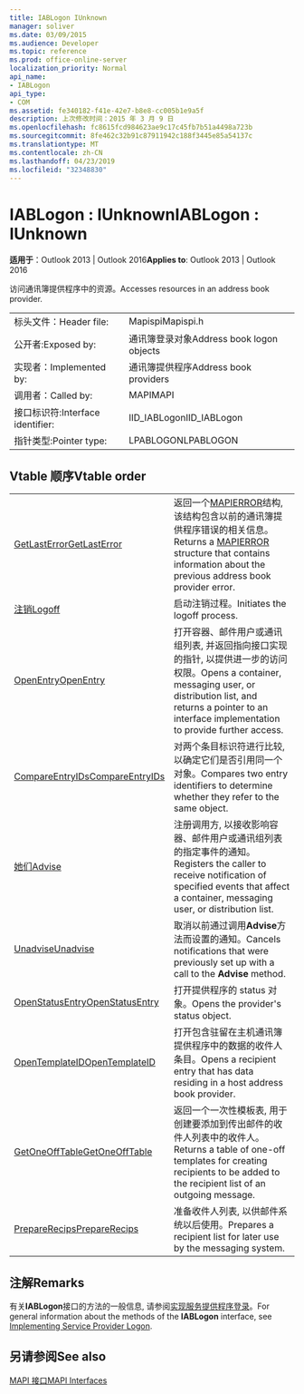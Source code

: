 ```yaml
---
title: IABLogon IUnknown
manager: soliver
ms.date: 03/09/2015
ms.audience: Developer
ms.topic: reference
ms.prod: office-online-server
localization_priority: Normal
api_name:
- IABLogon
api_type:
- COM
ms.assetid: fe340182-f41e-42e7-b8e8-cc005b1e9a5f
description: 上次修改时间：2015 年 3 月 9 日
ms.openlocfilehash: fc8615fcd984623ae9c17c45fb7b51a4498a723b
ms.sourcegitcommit: 8fe462c32b91c87911942c188f3445e85a54137c
ms.translationtype: MT
ms.contentlocale: zh-CN
ms.lasthandoff: 04/23/2019
ms.locfileid: "32348830"
---
```

# <a name="iablogon--iunknown"></a><span data-ttu-id="2f067-103">IABLogon : IUnknown</span><span class="sxs-lookup"><span data-stu-id="2f067-103">IABLogon : IUnknown</span></span>

  
  
<span data-ttu-id="2f067-104">**适用于**：Outlook 2013 | Outlook 2016</span><span class="sxs-lookup"><span data-stu-id="2f067-104">**Applies to**: Outlook 2013 | Outlook 2016</span></span> 
  
<span data-ttu-id="2f067-105">访问通讯簿提供程序中的资源。</span><span class="sxs-lookup"><span data-stu-id="2f067-105">Accesses resources in an address book provider.</span></span>
  
|||
|:-----|:-----|
|<span data-ttu-id="2f067-106">标头文件：</span><span class="sxs-lookup"><span data-stu-id="2f067-106">Header file:</span></span>  <br/> |<span data-ttu-id="2f067-107">Mapispi</span><span class="sxs-lookup"><span data-stu-id="2f067-107">Mapispi.h</span></span>  <br/> |
|<span data-ttu-id="2f067-108">公开者:</span><span class="sxs-lookup"><span data-stu-id="2f067-108">Exposed by:</span></span>  <br/> |<span data-ttu-id="2f067-109">通讯簿登录对象</span><span class="sxs-lookup"><span data-stu-id="2f067-109">Address book logon objects</span></span>  <br/> |
|<span data-ttu-id="2f067-110">实现者：</span><span class="sxs-lookup"><span data-stu-id="2f067-110">Implemented by:</span></span>  <br/> |<span data-ttu-id="2f067-111">通讯簿提供程序</span><span class="sxs-lookup"><span data-stu-id="2f067-111">Address book providers</span></span>  <br/> |
|<span data-ttu-id="2f067-112">调用者：</span><span class="sxs-lookup"><span data-stu-id="2f067-112">Called by:</span></span>  <br/> |<span data-ttu-id="2f067-113">MAPI</span><span class="sxs-lookup"><span data-stu-id="2f067-113">MAPI</span></span>  <br/> |
|<span data-ttu-id="2f067-114">接口标识符:</span><span class="sxs-lookup"><span data-stu-id="2f067-114">Interface identifier:</span></span>  <br/> |<span data-ttu-id="2f067-115">IID_IABLogon</span><span class="sxs-lookup"><span data-stu-id="2f067-115">IID_IABLogon</span></span>  <br/> |
|<span data-ttu-id="2f067-116">指针类型:</span><span class="sxs-lookup"><span data-stu-id="2f067-116">Pointer type:</span></span>  <br/> |<span data-ttu-id="2f067-117">LPABLOGON</span><span class="sxs-lookup"><span data-stu-id="2f067-117">LPABLOGON</span></span>  <br/> |
   
## <a name="vtable-order"></a><span data-ttu-id="2f067-118">Vtable 顺序</span><span class="sxs-lookup"><span data-stu-id="2f067-118">Vtable order</span></span>

|||
|:-----|:-----|
|[<span data-ttu-id="2f067-119">GetLastError</span><span class="sxs-lookup"><span data-stu-id="2f067-119">GetLastError</span></span>](iablogon-getlasterror.md) <br/> |<span data-ttu-id="2f067-120">返回一个[MAPIERROR](mapierror.md)结构, 该结构包含以前的通讯簿提供程序错误的相关信息。</span><span class="sxs-lookup"><span data-stu-id="2f067-120">Returns a [MAPIERROR](mapierror.md) structure that contains information about the previous address book provider error.</span></span>  <br/> |
|[<span data-ttu-id="2f067-121">注销</span><span class="sxs-lookup"><span data-stu-id="2f067-121">Logoff</span></span>](iablogon-logoff.md) <br/> |<span data-ttu-id="2f067-122">启动注销过程。</span><span class="sxs-lookup"><span data-stu-id="2f067-122">Initiates the logoff process.</span></span>  <br/> |
|[<span data-ttu-id="2f067-123">OpenEntry</span><span class="sxs-lookup"><span data-stu-id="2f067-123">OpenEntry</span></span>](iablogon-openentry.md) <br/> |<span data-ttu-id="2f067-124">打开容器、邮件用户或通讯组列表, 并返回指向接口实现的指针, 以提供进一步的访问权限。</span><span class="sxs-lookup"><span data-stu-id="2f067-124">Opens a container, messaging user, or distribution list, and returns a pointer to an interface implementation to provide further access.</span></span>  <br/> |
|[<span data-ttu-id="2f067-125">CompareEntryIDs</span><span class="sxs-lookup"><span data-stu-id="2f067-125">CompareEntryIDs</span></span>](iablogon-compareentryids.md) <br/> |<span data-ttu-id="2f067-126">对两个条目标识符进行比较, 以确定它们是否引用同一个对象。</span><span class="sxs-lookup"><span data-stu-id="2f067-126">Compares two entry identifiers to determine whether they refer to the same object.</span></span>  <br/> |
|[<span data-ttu-id="2f067-127">她们</span><span class="sxs-lookup"><span data-stu-id="2f067-127">Advise</span></span>](iablogon-advise.md) <br/> |<span data-ttu-id="2f067-128">注册调用方, 以接收影响容器、邮件用户或通讯组列表的指定事件的通知。</span><span class="sxs-lookup"><span data-stu-id="2f067-128">Registers the caller to receive notification of specified events that affect a container, messaging user, or distribution list.</span></span>  <br/> |
|[<span data-ttu-id="2f067-129">Unadvise</span><span class="sxs-lookup"><span data-stu-id="2f067-129">Unadvise</span></span>](iablogon-unadvise.md) <br/> |<span data-ttu-id="2f067-130">取消以前通过调用**Advise**方法而设置的通知。</span><span class="sxs-lookup"><span data-stu-id="2f067-130">Cancels notifications that were previously set up with a call to the **Advise** method.</span></span>  <br/> |
|[<span data-ttu-id="2f067-131">OpenStatusEntry</span><span class="sxs-lookup"><span data-stu-id="2f067-131">OpenStatusEntry</span></span>](iablogon-openstatusentry.md) <br/> |<span data-ttu-id="2f067-132">打开提供程序的 status 对象。</span><span class="sxs-lookup"><span data-stu-id="2f067-132">Opens the provider's status object.</span></span>  <br/> |
|[<span data-ttu-id="2f067-133">OpenTemplateID</span><span class="sxs-lookup"><span data-stu-id="2f067-133">OpenTemplateID</span></span>](iablogon-opentemplateid.md) <br/> |<span data-ttu-id="2f067-134">打开包含驻留在主机通讯簿提供程序中的数据的收件人条目。</span><span class="sxs-lookup"><span data-stu-id="2f067-134">Opens a recipient entry that has data residing in a host address book provider.</span></span>  <br/> |
|[<span data-ttu-id="2f067-135">GetOneOffTable</span><span class="sxs-lookup"><span data-stu-id="2f067-135">GetOneOffTable</span></span>](iablogon-getoneofftable.md) <br/> |<span data-ttu-id="2f067-136">返回一个一次性模板表, 用于创建要添加到传出邮件的收件人列表中的收件人。</span><span class="sxs-lookup"><span data-stu-id="2f067-136">Returns a table of one-off templates for creating recipients to be added to the recipient list of an outgoing message.</span></span>  <br/> |
|[<span data-ttu-id="2f067-137">PrepareRecips</span><span class="sxs-lookup"><span data-stu-id="2f067-137">PrepareRecips</span></span>](iablogon-preparerecips.md) <br/> |<span data-ttu-id="2f067-138">准备收件人列表, 以供邮件系统以后使用。</span><span class="sxs-lookup"><span data-stu-id="2f067-138">Prepares a recipient list for later use by the messaging system.</span></span>  <br/> |
   
## <a name="remarks"></a><span data-ttu-id="2f067-139">注解</span><span class="sxs-lookup"><span data-stu-id="2f067-139">Remarks</span></span>

<span data-ttu-id="2f067-140">有关**IABLogon**接口的方法的一般信息, 请参阅[实现服务提供程序登录](implementing-service-provider-logon.md)。</span><span class="sxs-lookup"><span data-stu-id="2f067-140">For general information about the methods of the **IABLogon** interface, see [Implementing Service Provider Logon](implementing-service-provider-logon.md).</span></span>
  
## <a name="see-also"></a><span data-ttu-id="2f067-141">另请参阅</span><span class="sxs-lookup"><span data-stu-id="2f067-141">See also</span></span>



[<span data-ttu-id="2f067-142">MAPI 接口</span><span class="sxs-lookup"><span data-stu-id="2f067-142">MAPI Interfaces</span></span>](mapi-interfaces.md)

